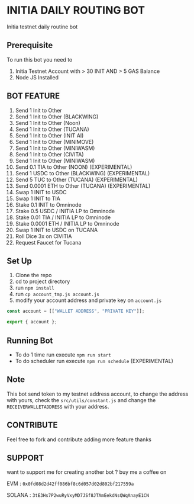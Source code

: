 # INITIA DAILY ROUTING BOT

Initia testnet daily routine bot

## Prerequisite

To run this bot you need to

1. Initia Testnet Account with > 30 INIT AND > 5 GAS Balance
2. Node JS Installed

## BOT FEATURE

1. Send 1 Init to Other
2. Send 1 Init to Other (BLACKWING)
3. Send 1 Init to Other (Noon)
4. Send 1 Init to Other (TUCANA)
5. Send 1 Init to Other (INIT AI)
6. Send 1 Init to Other (MINIMOVE)
7. Send 1 Init to Other (MINIWASM)
8. Send 1 Init to Other (CIVITA)
9. Send 1 Init to Other (MINIWASM)
10. Send 0.1 TIA to Other (NOON) (EXPERIMENTAL)
11. Send 1 USDC to Other (BLACKWING) (EXPERIMENTAL)
12. Send 5 TUC to Other (TUCANA) (EXPERIMENTAL)
13. Send 0.0001 ETH to Other (TUCANA) (EXPERIMENTAL)
14. Swap 1 INIT to USDC
15. Swap 1 INIT to TIA
16. Stake 0.1 INIT to Omninode
17. Stake 0.5 USDC / INITIA LP to Omninode
18. Stake 0.01 TIA / INITIA LP to Omninode
19. Stake 0.0001 ETH / INITIA LP to Omninode
20. Swap 1 INIT to USDC on TUCANA
21. Roll Dice 3x on CIVITIA
22. Request Faucet for Tucana

## Set Up

1. Clone the repo
2. cd to project directory
3. run `npm install`
4. run `cp account_tmp.js account.js`
5. modify your account address and private key on `account.js`

```js
const account = [["WALLET ADDRESS", "PRIVATE KEY"]];

export { account };
```

## Running Bot

- To do 1 time run execute `npm run start`
- To do scheduler run execute `npm run schedule` (EXPERIMENTAL)

## Note

This bot send token to my testnet address account, to change the address with yours, check the `src/utils/constant.js` and change the `RECEIVERWALLETADDRESS` with your address.

## CONTRIBUTE

Feel free to fork and contribute adding more feature thanks

## SUPPORT

want to support me for creating another bot ?
buy me a coffee on

EVM : `0x0fd08d2d42ff086bf8c6d057d02d802bf217559a`

SOLANA : `3tE3Hs7P2wuRyVxyMD7JSf8JTAmEekdNsQWqAnayE1CN`
